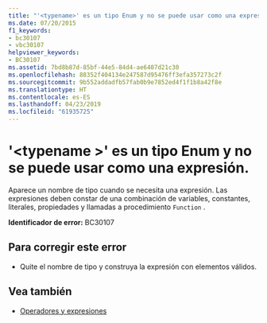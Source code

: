 ```yaml
---
title: "'<typename>' es un tipo Enum y no se puede usar como una expresión."
ms.date: 07/20/2015
f1_keywords:
- bc30107
- vbc30107
helpviewer_keywords:
- BC30107
ms.assetid: 7bd8b87d-85bf-44e5-84d4-ae6407d21c30
ms.openlocfilehash: 88352f404134e247587d95476ff3efa357273c2f
ms.sourcegitcommit: 9b552addadfb57fab0b9e7852ed4f1f1b8a42f8e
ms.translationtype: HT
ms.contentlocale: es-ES
ms.lasthandoff: 04/23/2019
ms.locfileid: "61935725"
---
```

# <a name="typename-is-an-enum-type-and-cannot-be-used-as-an-expression"></a>'\<typename >' es un tipo Enum y no se puede usar como una expresión.
Aparece un nombre de tipo cuando se necesita una expresión. Las expresiones deben constar de una combinación de variables, constantes, literales, propiedades y llamadas a procedimiento `Function` .  
  
 **Identificador de error:** BC30107  
  
## <a name="to-correct-this-error"></a>Para corregir este error  
  
- Quite el nombre de tipo y construya la expresión con elementos válidos.  
  
## <a name="see-also"></a>Vea también

- [Operadores y expresiones](../../visual-basic/programming-guide/language-features/operators-and-expressions/index.md)
